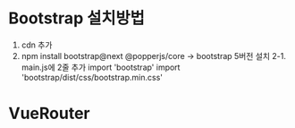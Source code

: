 # Bootstrap 설치방법
1. cdn 추가
2. npm install bootstrap@next @popperjs/core -> bootstrap 5버전 설치
    2-1. main.js에 2줄 추가
        import 'bootstrap'
        import 'bootstrap/dist/css/bootstrap.min.css' 

# VueRouter
